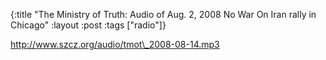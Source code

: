 {:title "The Ministry of Truth: Audio of Aug. 2, 2008 No War On Iran rally in Chicago"
:layout :post
:tags  ["radio"]}

<http://www.szcz.org/audio/tmot\_2008-08-14.mp3>

